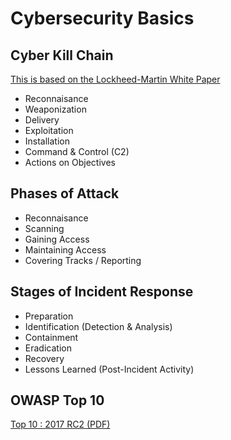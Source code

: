 # Cybersecurity Basics

## Cyber Kill Chain
[This is based on the Lockheed-Martin White Paper](https://www.lockheedmartin.com/content/dam/lockheed/data/corporate/documents/LM-White-Paper-Intel-Driven-Defense.pdf)
- Reconnaisance
- Weaponization
- Delivery
- Exploitation
- Installation
- Command & Control (C2)
- Actions on Objectives

## Phases of Attack
- Reconnaisance
- Scanning
- Gaining Access
- Maintaining Access
- Covering Tracks / Reporting

## Stages of Incident Response
- Preparation
- Identification (Detection & Analysis)
- Containment
- Eradication
- Recovery
- Lessons Learned (Post-Incident Activity)

## OWASP Top 10
[Top 10 : 2017 RC2 (PDF)](https://www.owasp.org/images/b/b0/OWASP_Top_10_2017_RC2_Final.pdf)
